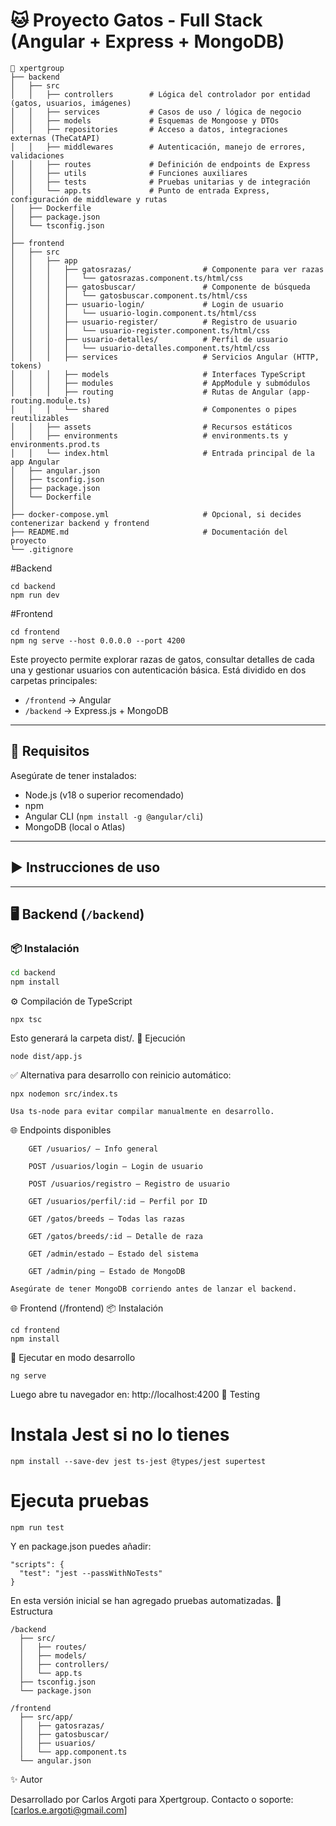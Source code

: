 # 🐱 Proyecto Gatos - Full Stack (Angular + Express + MongoDB)

```
📁 xpertgroup
├── backend
│   ├── src
│   │   ├── controllers        # Lógica del controlador por entidad (gatos, usuarios, imágenes)
│   │   ├── services           # Casos de uso / lógica de negocio
│   │   ├── models             # Esquemas de Mongoose y DTOs
│   │   ├── repositories       # Acceso a datos, integraciones externas (TheCatAPI)
│   │   ├── middlewares        # Autenticación, manejo de errores, validaciones
│   │   ├── routes             # Definición de endpoints de Express
│   │   ├── utils              # Funciones auxiliares
│   │   ├── tests              # Pruebas unitarias y de integración
│   │   └── app.ts             # Punto de entrada Express, configuración de middleware y rutas
│   ├── Dockerfile
│   ├── package.json
│   └── tsconfig.json
│
├── frontend
│   ├── src
│   │   ├── app
│   │   │   ├── gatosrazas/                # Componente para ver razas
│   │   │   │   └── gatosrazas.component.ts/html/css
│   │   │   ├── gatosbuscar/               # Componente de búsqueda
│   │   │   │   └── gatosbuscar.component.ts/html/css
│   │   │   ├── usuario-login/             # Login de usuario
│   │   │   │   └── usuario-login.component.ts/html/css
│   │   │   ├── usuario-register/          # Registro de usuario
│   │   │   │   └── usuario-register.component.ts/html/css
│   │   │   ├── usuario-detalles/          # Perfil de usuario
│   │   │   │   └── usuario-detalles.component.ts/html/css
│   │   │   ├── services                   # Servicios Angular (HTTP, tokens)
│   │   │   ├── models                     # Interfaces TypeScript
│   │   │   ├── modules                    # AppModule y submódulos
│   │   │   ├── routing                    # Rutas de Angular (app-routing.module.ts)
│   │   │   └── shared                     # Componentes o pipes reutilizables
│   │   ├── assets                         # Recursos estáticos
│   │   ├── environments                   # environments.ts y environments.prod.ts
│   │   └── index.html                     # Entrada principal de la app Angular
│   ├── angular.json
│   ├── tsconfig.json
│   ├── package.json
│   └── Dockerfile
│
├── docker-compose.yml                     # Opcional, si decides contenerizar backend y frontend
├── README.md                              # Documentación del proyecto
└── .gitignore
```

#Backend
```
cd backend
npm run dev
```
#Frontend
```
cd frontend
npm ng serve --host 0.0.0.0 --port 4200
```


Este proyecto permite explorar razas de gatos, consultar detalles de cada una y gestionar usuarios con autenticación básica. Está dividido en dos carpetas principales:

- `/frontend` → Angular
- `/backend` → Express.js + MongoDB

---

## 🔧 Requisitos

Asegúrate de tener instalados:

- Node.js (v18 o superior recomendado)
- npm
- Angular CLI (`npm install -g @angular/cli`)
- MongoDB (local o Atlas)

---

## ▶️ Instrucciones de uso

---

## 🖥️ Backend (`/backend`)

### 📦 Instalación

```bash
cd backend
npm install
```

⚙️ Compilación de TypeScript

```
npx tsc
```
Esto generará la carpeta dist/.
🚀 Ejecución

```
node dist/app.js
```
✅ Alternativa para desarrollo con reinicio automático:

```
npx nodemon src/index.ts
```
    Usa ts-node para evitar compilar manualmente en desarrollo.

🌐 Endpoints disponibles
```
    GET /usuarios/ – Info general

    POST /usuarios/login – Login de usuario

    POST /usuarios/registro – Registro de usuario

    GET /usuarios/perfil/:id – Perfil por ID

    GET /gatos/breeds – Todas las razas

    GET /gatos/breeds/:id – Detalle de raza

    GET /admin/estado – Estado del sistema

    GET /admin/ping – Estado de MongoDB
```
    Asegúrate de tener MongoDB corriendo antes de lanzar el backend.

🌐 Frontend (/frontend)
📦 Instalación
```
cd frontend
npm install
```
🚀 Ejecutar en modo desarrollo
```
ng serve
```
Luego abre tu navegador en: http://localhost:4200
🧪 Testing

# Instala Jest si no lo tienes

```
npm install --save-dev jest ts-jest @types/jest supertest
```
# Ejecuta pruebas

```
npm run test
```
Y en package.json puedes añadir:

```
"scripts": {
  "test": "jest --passWithNoTests"
}
```
En esta versión inicial  se han agregado pruebas automatizadas.
📁 Estructura 

```
/backend
  ├── src/
  │   ├── routes/
  │   ├── models/
  │   ├── controllers/
  │   └── app.ts
  ├── tsconfig.json
  └── package.json

/frontend
  ├── src/app/
  │   ├── gatosrazas/
  │   ├── gatosbuscar/
  │   ├── usuarios/
  │   └── app.component.ts
  └── angular.json
```
✨ Autor

Desarrollado por Carlos Argoti para Xpertgroup.
Contacto o soporte: [carlos.e.argoti@gmail.com]
